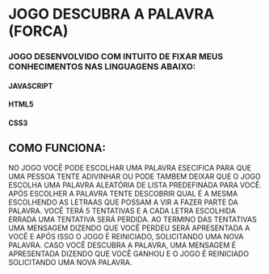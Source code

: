 # JOGO DESCUBRA A PALAVRA (FORCA)

### JOGO DESENVOLVIDO COM INTUITO DE FIXAR MEUS CONHECIMENTOS NAS LINGUAGENS ABAIXO:

#### JAVASCRIPT
#### HTML5
#### CSS3

## COMO FUNCIONA:

NO JOGO VOCÊ PODE ESCOLHAR UMA PALAVRA ESECIFICA PARA QUE UMA PESSOA TENTE ADIVINHAR OU PODE TAMBEM DEIXAR QUE O JOGO ESCOLHA UMA PALAVRA ALEATÓRIA DE LISTA PREDEFINADA PARA VOCÊ.
APÓS ESCOLHER A PALAVRA TENTE DESCOBRIR QUAL É A MESMA ESCOLHENDO AS LETRAAS QUE POSSAM A VIR A FAZER PARTE DA PALAVRA.
VOCÊ TERÁ 5 TENTATIVAS E A CADA LETRA ESCOLHIDA ERRADA UMA TENTATIVA SERÁ PERDIDA.
AO TERMINO DAS TENTATIVAS UMA MENSAGEM DIZENDO QUE VOCÊ PERDEU SERÁ APRESENTADA A VOCÊ E APÓS ISSO O JOGO É REINICIADO, SOLICITANDO UMA NOVA PALAVRA.
CASO VOCÊ DESCUBRA A PALAVRA, UMA MENSAGEM É APRESENTADA DIZENDO QUE VOCÊ GANHOU E O JOGO É REINICIADO SOLICITANDO UMA NOVA PALAVRA.
